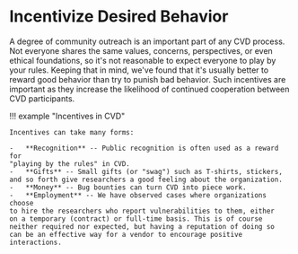 # Incentivize Desired Behavior 

A degree of community outreach is an important part of any CVD process.
Not everyone shares the same values, concerns, perspectives, or even
ethical foundations, so it's not reasonable to expect everyone to play
by your rules. Keeping that in mind, we've found that it's usually
better to reward good behavior than try to punish bad behavior. Such
incentives are important as they increase the likelihood of continued
cooperation between CVD participants.

!!! example "Incentives in CVD"

    Incentives can take many forms:

    -   **Recognition** -- Public recognition is often used as a reward for
    "playing by the rules" in CVD.
    -   **Gifts** -- Small gifts (or "swag") such as T-shirts, stickers,
    and so forth give researchers a good feeling about the organization.
    -   **Money** -- Bug bounties can turn CVD into piece work.
    -   **Employment** -- We have observed cases where organizations choose
    to hire the researchers who report vulnerabilities to them, either
    on a temporary (contract) or full-time basis. This is of course
    neither required nor expected, but having a reputation of doing so
    can be an effective way for a vendor to encourage positive
    interactions.
    

